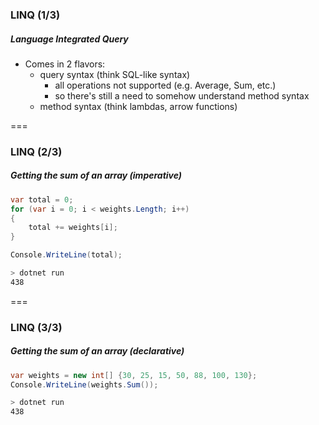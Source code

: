 ### LINQ (1/3)

##### Language Integrated Query

- Comes in 2 flavors:
  * query syntax (think SQL-like syntax)
    + all operations not supported (e.g. Average, Sum, etc.)
    + so there's still a need to somehow understand method syntax
  * method syntax (think lambdas, arrow functions)

===

### LINQ (2/3)

##### Getting the sum of an array (imperative)

```cs
var total = 0;
for (var i = 0; i < weights.Length; i++)
{
    total += weights[i];
}

Console.WriteLine(total);
```

```bash
> dotnet run
438
```

===

### LINQ (3/3)

##### Getting the sum of an array (declarative)

```cs
var weights = new int[] {30, 25, 15, 50, 88, 100, 130};
Console.WriteLine(weights.Sum());
```

```bash
> dotnet run
438
```